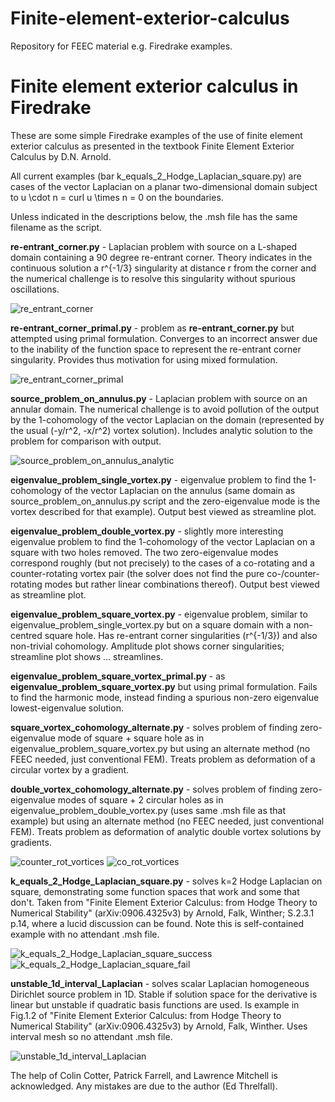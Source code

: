 # Finite-element-exterior-calculus
Repository for FEEC material e.g. Firedrake examples.

# Finite element exterior calculus in Firedrake

These are some simple Firedrake examples of the use of finite element exterior calculus as presented in the textbook Finite Element Exterior Calculus by D.N. Arnold.

All current examples (bar k_equals_2_Hodge_Laplacian_square.py) are cases of the vector Laplacian on a planar two-dimensional domain subject to u \cdot n = curl u \times n = 0 on the boundaries.

Unless indicated in the descriptions below, the .msh file has the same filename as the script.

**re-entrant_corner.py** - Laplacian problem with source on a L-shaped domain containing a 90 degree re-entrant corner.  Theory indicates in the continuous solution a r^{-1/3} singularity at distance r from the corner and the numerical challenge is to resolve this singularity without spurious oscillations.

![re_entrant_corner](png/arnold51_CG_ord2.png "Re-entrant corner with CG order 2 vector elements for gradient, showing spurious oscillation; remedy is to switch to e.g. Raviart-Thomas edge elements.")

**re-entrant_corner_primal.py** - problem as **re-entrant_corner.py** but attempted using primal formulation.  Converges to an incorrect answer due to the inability of the function space to represent the re-entrant corner singularity.  Provides thus motivation for using mixed formulation.

![re_entrant_corner_primal](png/re-entrant_corner_primal.png "Re-entrant corner with primal formulation - solution incorrect and has no corner singularity.")

**source_problem_on_annulus.py** - Laplacian problem with source on an annular domain.  The numerical challenge is to avoid pollution of the output by the 1-cohomology of the vector Laplacian on the domain (represented by the usual (-y/r^2, -x/r^2) vortex solution).  Includes analytic solution to the problem for comparison with output.

![source_problem_on_annulus_analytic](png/source_problem_on_annulus_analytic.png "Analytic solution to source problem on annulus.")

**eigenvalue_problem_single_vortex.py** - eigenvalue problem to find the 1-cohomology of the vector Laplacian on the annulus (same domain as source_problem_on_annulus.py script and the zero-eigenvalue mode is the vortex described for that example).  Output best viewed as streamline plot.

**eigenvalue_problem_double_vortex.py** - slightly more interesting eigenvalue problem to find the 1-cohomology of the vector Laplacian on a square with two holes removed.  The two zero-eigenvalue modes correspond roughly (but not precisely) to the cases of a co-rotating and a counter-rotating vortex pair (the solver does not find the pure co-/counter-rotating modes but rather linear combinations thereof).  Output best viewed as streamline plot.

**eigenvalue_problem_square_vortex.py** - eigenvalue problem, similar to eigenvalue_problem_single_vortex.py but on a square domain with a non-centred square hole.  Has re-entrant corner singularities (r^{-1/3}) and also non-trivial cohomology.  Amplitude plot shows corner singularities; streamline plot shows ... streamlines.

**eigenvalue_problem_square_vortex_primal.py** - as **eigenvalue_problem_square_vortex.py** but using primal formulation.  Fails to find the harmonic mode, instead finding a spurious non-zero eigenvalue lowest-eigenvalue solution.

**square_vortex_cohomology_alternate.py** - solves problem of finding zero-eigenvalue mode of square + square hole as in eigenvalue_problem_square_vortex.py but using an alternate method (no FEEC needed, just conventional FEM).  Treats problem as deformation of a circular vortex by a gradient.

**double_vortex_cohomology_alternate.py** - solves problem of finding zero-eigenvalue modes of square + 2 circular holes as in eigenvalue_problem_double_vortex.py (uses same .msh file as that example) but using an alternate method (no FEEC needed, just conventional FEM).  Treats problem as deformation of analytic double vortex solutions by gradients.

![counter_rot_vortices](png/counter_rot_vortices.png "Streamlines for counter-rotating vortex pair, from 'alternate' method.")
![co_rot_vortices](png/co_rot_vortices.png "Streamlines for co-rotating vortex pair, from 'alternate' method.")

**k_equals_2_Hodge_Laplacian_square.py** - solves k=2 Hodge Laplacian on square, demonstrating some function spaces that work and some that don't.  Taken from "Finite Element Exterior Calculus: from Hodge Theory to Numerical Stability" (arXiv:0906.4325v3) by Arnold, Falk, Winther; S.2.3.1 p.14, where a lucid discussion can be found.  Note this is self-contained example with no attendant .msh file.

![k_equals_2_Hodge_Laplacian_square_success](png/k_equals_2_Hodge_Laplacian_square_success.png "Success case of k=2 Hodge Laplacian problem on square.")
![k_equals_2_Hodge_Laplacian_square_fail](png/k_equals_2_Hodge_Laplacian_square_fail.png "Failure case of k=2 Hodge Laplacian problem on square.")

**unstable_1d_interval_Laplacian** - solves scalar Laplacian homogeneous Dirichlet source problem in 1D.  Stable if solution space for the derivative is linear but unstable if quadratic basis functions are used.  Is example in Fig.1.2 of "Finite Element Exterior Calculus: from Hodge Theory to Numerical Stability" (arXiv:0906.4325v3) by Arnold, Falk, Winther.  Uses interval mesh so no attendant .msh file.

![unstable_1d_interval_Laplacian](png/unstable_1d_interval_Laplacian.png "Output (derivative of u) from solution using linear and quadratic basis functions for gradients, for 1D Laplacian problem.")


The help of Colin Cotter, Patrick Farrell, and Lawrence Mitchell is acknowledged.  Any mistakes are due to the author (Ed Threlfall). 
